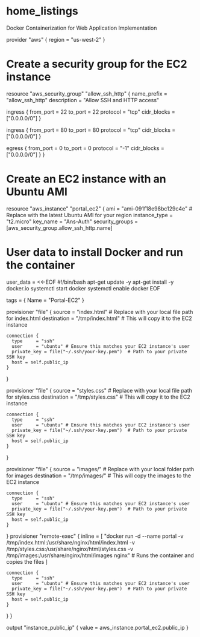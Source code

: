 # home_listings
Docker Containerization for Web Application Implementation  

provider "aws" {
  region = "us-west-2"
}

# Create a security group for the EC2 instance

resource "aws_security_group" "allow_ssh_http" {
  name_prefix = "allow_ssh_http"
  description = "Allow SSH and HTTP access"

  ingress {
    from_port   = 22
    to_port     = 22
    protocol    = "tcp"
    cidr_blocks = ["0.0.0.0/0"]
  }

  ingress {
    from_port   = 80
    to_port     = 80
    protocol    = "tcp"
    cidr_blocks = ["0.0.0.0/0"]
  }

  egress {
    from_port   = 0
    to_port     = 0
    protocol    = "-1"
    cidr_blocks = ["0.0.0.0/0"]
  }
}

# Create an EC2 instance with an Ubuntu AMI 
resource "aws_instance" "portal_ec2" {
  ami             = "ami-091f18e98bc129c4e" # Replace with the latest Ubuntu AMI for your region
  instance_type   = "t2.micro" 
  key_name        = "Ans-Auth" 
  security_groups = [aws_security_group.allow_ssh_http.name]

  # User data to install Docker and run the container
  user_data = <<-EOF
              #!/bin/bash
              apt-get update -y
              apt-get install -y docker.io
              systemctl start docker
              systemctl enable docker
              EOF

  tags = {
    Name = "Portal-EC2"
  }

  provisioner "file" {
    source      = "index.html"  # Replace with your local file path for index.html
    destination = "/tmp/index.html"  # This will copy it to the EC2 instance

    connection {
      type     = "ssh"
      user     = "ubuntu" # Ensure this matches your EC2 instance's user
      private_key = file("~/.ssh/your-key.pem")  # Path to your private SSH key
      host = self.public_ip
    }
  }

  provisioner "file" {
    source      = "styles.css"  # Replace with your local file path for styles.css
    destination = "/tmp/styles.css"  # This will copy it to the EC2 instance

    connection {
      type     = "ssh"
      user     = "ubuntu" # Ensure this matches your EC2 instance's user
      private_key = file("~/.ssh/your-key.pem")  # Path to your private SSH key
      host = self.public_ip
    }
  }

  provisioner "file" {
    source      = "images/"  # Replace with your local folder path for images
    destination = "/tmp/images/"  # This will copy the images to the EC2 instance

    connection {
      type     = "ssh"
      user     = "ubuntu" # Ensure this matches your EC2 instance's user
      private_key = file("~/.ssh/your-key.pem")  # Path to your private SSH key
      host = self.public_ip
    }
  }
  provisioner "remote-exec" {
    inline = [
      "docker run -d --name portal -v /tmp/index.html:/usr/share/nginx/html/index.html -v /tmp/styles.css:/usr/share/nginx/html/styles.css -v /tmp/images:/usr/share/nginx/html/images nginx"  # Runs the container and copies the files
    ]

    connection {
      type     = "ssh"
      user     = "ubuntu" # Ensure this matches your EC2 instance's user
      private_key = file("~/.ssh/your-key.pem")  # Path to your private SSH key
      host = self.public_ip
    }
  }
}


output "instance_public_ip" {
  value = aws_instance.portal_ec2.public_ip
}